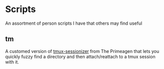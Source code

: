 # Scripts

An assortment of person scripts I have that others may find useful

## tm

A customed version of [tmux-sessionizer][ts] from The Primeagen that lets you
quickly fuzzy find a directory and then attach/reattach to a tmux session with
it.

[ts]: https://github.com/ThePrimeagen/.dotfiles/blob/master/bin/.local/scripts/tmux-sessionizer

